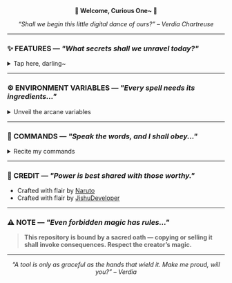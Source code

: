 <p align="center"><b>💚 Welcome, Curious One~ 💚</b></p>
<p align="center"><i>“Shall we begin this little digital dance of ours?” – Verdia Chartreuse</i></p>

---

### ✨ FEATURES — *"What secrets shall we unravel today?"*

<details><summary>Tap here, darling~</summary>

- ⚡ *Lightning-fast file renaming*
- 🌸 *Graceful thumbnail preservation*
- ⛓️ *Compulsory channel joining (only fair, no?)*
- 🗣️ *Broadcast your voice across the void*
- ✍️ *Whispers of custom captions*
- 🌌 *A charming custom start-up greeting*
- ⏳ *Unlimited renaming without breaking a sweat*
- ♻️ *Auto-deletion for a tidier realm*
- ✨ *Elegantly reimagined codebase*
- 🚀 *Deploy me anywhere: Koyeb, Heroku, Railway*
- ☕ *24x7 Dev support from [@Suh0_Kang](https://telegram.me/Suh0_Kang)*

</details>

---

### ⚙️ ENVIRONMENT VARIABLES — *"Every spell needs its ingredients..."*

<details><summary>Unveil the arcane variables</summary>

- `API_ID` – Your secret incantation ID (Telegram API ID)
- `API_HASH` – Magical signature hash
- `BOT_TOKEN` – Token of summoning from BotFather
- `ADMIN` – Your sovereign Telegram ID
- `DB_URL` – Your mystical MongoDB gateway
- `DB_NAME` – Name of the enchanted database
- `FORCE_SUB` – The channel they must kneel to (without `@`)
- `LOG_CHANNEL` – The scroll where records are inscribed
- `START_PIC` – A portrait to greet wandering souls
- `BIN_CHANNEL` – A realm for storing renamed relics

</details>

---

### 🧚 COMMANDS — *"Speak the words, and I shall obey..."*

<details><summary>Recite my commands</summary>

```
start - Check if the bot is running.
viewthumb - To view current thumbnail.
delthumb - To delete current thumbnail.
set_caption - set a custom caption.
see_caption - see your custom caption.
del_caption - delete custom caption.
metadata - To change your metadata
ping - To check bot ping.
donate - To support developer.
set_prefix - Set Your Prefix
see_prefix - See Your Prefix
del_prefix - Delete Your Prefix
set_suffix - Set Your Suffix
see_suffix - See Your Suffix
del_suffix - Delete Your Suffix
restart - To restart the bot [FOR ADMINS USE ONLY]
broadcast - Message Broadcast command [FOR ADMINS USE ONLY].
status - Check bot status [FOR ADMINS USE ONLY].
```
</details>

---

### 💠 CREDIT — *"Power is best shared with those worthy."*

- Crafted with flair by [Naruto](https://github.com/naruto1427)
- Crafted with flair by [JishuDeveloper](https://github.com/JishuDeveloper)

---

### ⚠️ NOTE — *"Even forbidden magic has rules..."*

> **This repository is bound by a sacred oath — copying or selling it shall invoke consequences. Respect the creator’s magic.**

---

<p align="center"><i>“A tool is only as graceful as the hands that wield it. Make me proud, will you?” – Verdia</i></p>
